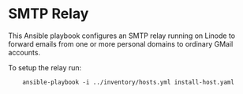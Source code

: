 SMTP Relay
==========

This Ansible playbook configures an SMTP relay running on Linode to forward emails from one or more personal domains to
ordinary GMail accounts.

To setup the relay run:

        ansible-playbook -i ../inventory/hosts.yml install-host.yaml
